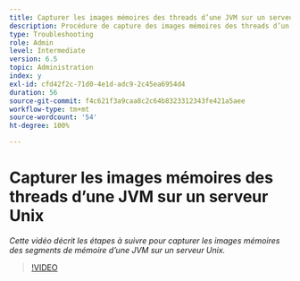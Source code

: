 ```yaml
---
title: Capturer les images mémoires des threads d’une JVM sur un serveur Unix
description: Procédure de capture des images mémoires des threads d’un processus Java sur un serveur Unix
type: Troubleshooting
role: Admin
level: Intermediate
version: 6.5
topic: Administration
index: y
exl-id: cfd42f2c-71d0-4e1d-adc9-2c45ea6954d4
duration: 56
source-git-commit: f4c621f3a9caa8c2c64b8323312343fe421a5aee
workflow-type: tm+mt
source-wordcount: '54'
ht-degree: 100%

---
```


# Capturer les images mémoires des threads d’une JVM sur un serveur Unix

*Cette vidéo décrit les étapes à suivre pour capturer les images mémoires des segments de mémoire d’une JVM sur un serveur Unix.*

>[!VIDEO](https://video.tv.adobe.com/v/335492?quality=12&learn=on)
